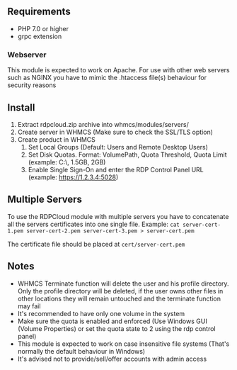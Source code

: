 ## Requirements
- PHP 7.0 or higher
- grpc extension

### Webserver
This module is expected to work on Apache.
For use with other web servers such as NGINX you have to mimic the .htaccess file(s) behaviour for security reasons

## Install
1. Extract rdpcloud.zip archive into whmcs/modules/servers/
2. Create server in WHMCS (Make sure to check the SSL/TLS option)
3. Create product in WHMCS
    1. Set Local Groups (Default: Users and Remote Desktop Users)
    2. Set Disk Quotas. Format: VolumePath, Quota Threshold, Quota Limit (example: C:\\, 1.5GB, 2GB)
    3. Enable Single Sign-On and enter the RDP Control Panel URL (example: https://1.2.3.4:5028)

## Multiple Servers
To use the RDPCloud module with multiple servers you have to concatenate all the servers certificates into one single file. Example: `cat server-cert-1.pem server-cert-2.pem server-cert-3.pem > server-cert.pem`

The certificate file should be placed at `cert/server-cert.pem`

## Notes
- WHMCS Terminate function will delete the user and his profile directory. Only the profile directory will be deleted, if the user owns other files in other locations they will remain untouched and the terminate function may fail
- It's recommended to have only one volume in the system
- Make sure the quota is enabled and enforced (Use Windows GUI (Volume Properties) or set the quota state to 2 using the rdp control panel)
- This module is expected to work on case insensitive file systems (That's normally the default behaviour in Windows)
- It's advised not to provide/sell/offer accounts with admin access
